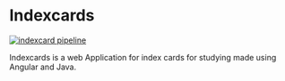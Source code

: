 # Indexcards

[![indexcard pipeline](https://github.com/7ubi/indexcards/actions/workflows/pipeline.yml/badge.svg)](https://github.com/7ubi/indexcards/actions/workflows/pipeline.yml) 

Indexcards is a web Application for index cards for studying made using Angular and Java.


